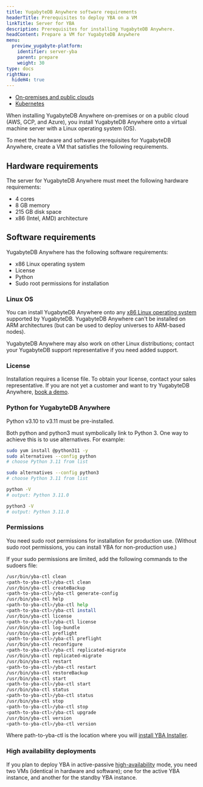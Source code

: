 ```yaml
---
title: YugabyteDB Anywhere software requirements
headerTitle: Prerequisites to deploy YBA on a VM
linkTitle: Server for YBA
description: Prerequisites for installing YugabyteDB Anywhere.
headContent: Prepare a VM for YugabyteDB Anywhere
menu:
  preview_yugabyte-platform:
    identifier: server-yba
    parent: prepare
    weight: 30
type: docs
rightNav:
  hideH4: true
---
```


<ul class="nav nav-tabs-alt nav-tabs-yb">

  <li>
    <a href="../server-yba/" class="nav-link active">
      <i class="fa-solid fa-building"></i>On-premises and public clouds</a>
  </li>

  <li>
    <a href="../server-yba-kubernetes/" class="nav-link">
      <i class="fa-regular fa-dharmachakra" aria-hidden="true"></i>Kubernetes</a>
  </li>

</ul>

When installing YugabyteDB Anywhere on-premises or on a public cloud (AWS, GCP, and Azure), you install YugabyteDB Anywhere onto a virtual machine server with a Linux operating system (OS).

To meet the hardware and software prerequisites for YugabyteDB Anywhere, create a VM that satisfies the following requirements.

## Hardware requirements

The server for YugabyteDB Anywhere must meet the following hardware requirements:

- 4 cores
- 8 GB memory
- 215 GB disk space
- x86 (Intel, AMD) architecture

## Software requirements

YugabyteDB Anywhere has the following software requirements:

- x86 Linux operating system
- License
- Python
- Sudo root permissions for installation

### Linux OS

You can install YugabyteDB Anywhere onto any [x86 Linux operating system](../../../reference/configuration/operating-systems/) supported by YugabyteDB. YugabyteDB Anywhere can't be installed on ARM architectures (but can be used to deploy universes to ARM-based nodes).

YugabyteDB Anywhere may also work on other Linux distributions; contact your YugabyteDB support representative if you need added support.

### License

Installation requires a license file. To obtain your license, contact your sales representative. If you are not yet a customer and want to try YugabyteDB Anywhere, [book a demo](https://www.yugabyte.com/demo/).

### Python for YugabyteDB Anywhere

Python v3.10 to v3.11 must be pre-installed.

Both python and python3 must symbolically link to Python 3. One way to achieve this is to use alternatives. For example:

```sh
sudo yum install @python311 -y
sudo alternatives --config python
# choose Python 3.11 from list

sudo alternatives --config python3
# choose Python 3.11 from list

python -V
# output: Python 3.11.0

python3 -V
# output: Python 3.11.0
```

### Permissions

You need sudo root permissions for installation for production use. (Without sudo root permissions, you can install YBA for non-production use.)

If your sudo permissions are limited, add the following commands to the sudoers file:

```sh
/usr/bin/yba-ctl clean
<path-to-yba-ctl>/yba-ctl clean
/usr/bin/yba-ctl createBackup
<path-to-yba-ctl>/yba-ctl generate-config
/usr/bin/yba-ctl help
<path-to-yba-ctl>/yba-ctl help
<path-to-yba-ctl>/yba-ctl install
/usr/bin/yba-ctl license
<path-to-yba-ctl>/yba-ctl license
/usr/bin/yba-ctl log-bundle
/usr/bin/yba-ctl preflight
<path-to-yba-ctl>/yba-ctl preflight
/usr/bin/yba-ctl reconfigure
<path-to-yba-ctl>/yba-ctl replicated-migrate
/usr/bin/yba-ctl replicated-migrate
/usr/bin/yba-ctl restart
<path-to-yba-ctl>/yba-ctl restart
/usr/bin/yba-ctl restoreBackup
/usr/bin/yba-ctl start
<path-to-yba-ctl>/yba-ctl start
/usr/bin/yba-ctl status
<path-to-yba-ctl>/yba-ctl status
/usr/bin/yba-ctl stop
<path-to-yba-ctl>/yba-ctl stop
<path-to-yba-ctl>/yba-ctl upgrade
/usr/bin/yba-ctl version
<path-to-yba-ctl>/yba-ctl version
```

Where path-to-yba-ctl is the location where you will [install YBA Installer](../../install-yugabyte-platform/install-software/installer/#download-yba-installer).

### High availability deployments

If you plan to deploy YBA in active-passive [high-availability](../../administer-yugabyte-platform/high-availability/) mode, you need two VMs (identical in hardware and software); one for the active YBA instance, and another for the standby YBA instance.
